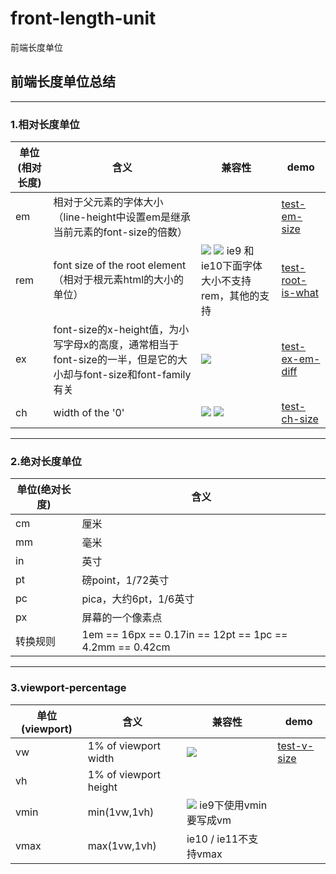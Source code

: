 # front-length-unit
前端长度单位

## 前端长度单位总结
- - -
### 1.相对长度单位

单位(相对长度)|含义|兼容性|demo
---|---|---|---
em|相对于父元素的字体大小（line-height中设置em是继承当前元素的font-size的倍数）||[test-em-size](http://7u2grt.com1.z0.glb.clouddn.com/unit/1-test-em-size.html)
rem|font size of the root element（相对于根元素html的大小的单位）|![](http://7u2grt.com1.z0.glb.clouddn.com/unit/rem.png) ![](http://7u2grt.com1.z0.glb.clouddn.com/unit/ie.png)   ie9 和 ie10下面字体大小不支持rem，其他的支持| [test-root-is-what](http://7u2grt.com1.z0.glb.clouddn.com/unit/1-test-root-is-what-for-rem.html)
ex|font-size的x-height值，为小写字母x的高度，通常相当于font-size的一半，但是它的大小却与font-size和font-family有关|![](http://7u2grt.com1.z0.glb.clouddn.com/unit/ex.png)|[test-ex-em-diff](http://7u2grt.com1.z0.glb.clouddn.com/unit/1-test-ex-em-diff.html)
ch|width of the '0'|![](http://7u2grt.com1.z0.glb.clouddn.com/unit/ch.png) ![](http://7u2grt.com1.z0.glb.clouddn.com/unit/jianrongxing.png)|[test-ch-size](http://7u2grt.com1.z0.glb.clouddn.com/unit/2-test-ch-size.html)

- - - 

### 2.绝对长度单位

单位(绝对长度)|含义
---|---
cm|厘米
mm|毫米 
in|英寸
pt|磅point，1/72英寸
pc|pica，大约6pt，1/6英寸
px|屏幕的一个像素点
转换规则|1em == 16px == 0.17in == 12pt == 1pc == 4.2mm == 0.42cm

- - -

### 3.viewport-percentage

单位(viewport)|含义|兼容性|demo
---|---|---|---
vw|1% of viewport width|![](http://7u2grt.com1.z0.glb.clouddn.com/unit/vw.png)| [test-v-size](http://7u2grt.com1.z0.glb.clouddn.com/unit/1-test-v*-size.html)
vh|1% of viewport height| 
vmin|min(1vw,1vh)| ![](http://7u2grt.com1.z0.glb.clouddn.com/unit/vmin.png) ie9下使用vmin要写成vm
vmax|max(1vw,1vh)| ie10 / ie11不支持vmax








